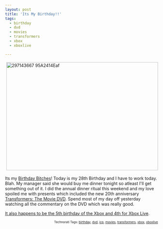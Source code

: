 ```yaml
---
layout: post
title: 'Its My Birthday!!'
tags:
  - birthday
  - dvd
  - movies
  - transformers
  - xbox
  - xboxlive

---
```


<img src="http://www.the8thsign.com/wp-content/uploads/2006/11/297143667_95a2414eaf.jpg" alt="297143667 95A2414Eaf" border="0" height="357" hspace="4" vspace="4" width="500" />

Its my <a href="http://www.the8thsign.com/download/birthday_bitches.mp3">Birthday Bitches</a>! Today is my 28th Birthday and I have to work today. Blah. My manager said she would buy me dinner tonight so atleast I'll get something out of it. I did the annual dinner ritual this weekend and my love spoiled me with presents which included the new 20th anniversary <a href="http://www.transformersthemoviedvd.com/">Transformers: The Movie DVD</a>. Spend most of my day off yesterday watching all the commentary on the DVD which was really good.

<a href="http://www.xbox.com/en-US/games/friendsofxbox/gamerspeak/20061113-happybirthday.htm">It also happens to be the 5th birthday of the Xbox and 4th for Xbox Live</a>.

<!-- technorati tags start -->
<p style="text-align: right; font-size: 10px">Technorati Tags: <a href="http://www.technorati.com/tag/birthday" rel="tag">birthday</a>, <a href="http://www.technorati.com/tag/dvd" rel="tag">dvd</a>, <a href="http://www.technorati.com/tag/icp" rel="tag">icp</a>, <a href="http://www.technorati.com/tag/movies" rel="tag">movies</a>, <a href="http://www.technorati.com/tag/transformers" rel="tag">transformers</a>, <a href="http://www.technorati.com/tag/xbox" rel="tag">xbox</a>, <a href="http://www.technorati.com/tag/xboxlive" rel="tag">xboxlive</a></p>
<!-- technorati tags end -->
